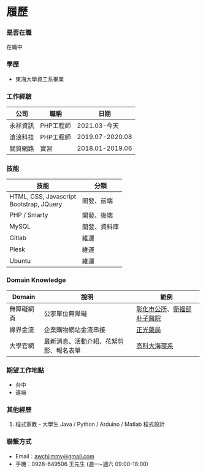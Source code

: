 # 履歷

### 是否在職
在職中

### 學歷
* 東海大學資工系畢業

### 工作經驗
|公司|職稱|日期|
|---|---|---|
|永祥資訊|PHP工程師|2021.03-今天|
|滄浪科技|PHP工程師|2019.07-2020.08|
|關貿網路|實習|2018.01-2019.06|

### 技能
|技能|分類|
|---|---|
|HTML, CSS, Javascript<br>Bootstrap, JQuery|開發、前端|
|PHP / Smarty|開發、後端|
|MySQL|開發、資料庫|
|Gitlab|維運|
|Plesk|維運|
|Ubuntu|維運|

### Domain Knowledge
|Domain|說明|範例|
|---|---|---|
|無障礙網頁|公家單位無障礙|[彰化市公所](https://www.changhua.gov.tw/)、[衛福部朴子醫院](https://www.puzih.mohw.gov.tw/)|
|綠界金流|企業購物網站金流串接|[正光藥局](http://www.cheng-kuang.btb.tw/)|
|大學官網|最新消息、活動介紹、花絮剪影、報名表單|[高科大海環系](http://www.mee.nkmu.btb.tw/)|

### 期望工作地點
* 台中
* 遠端

### 其他經歷
1. 程式家教 - 大學生 Java / Python / Arduino / Matlab 程式設計

### 聯繫方式
* Email：awchjimmy@gmail.com
* 手機：0928-649506 王先生 (週一~週六 09:00-18:00)
